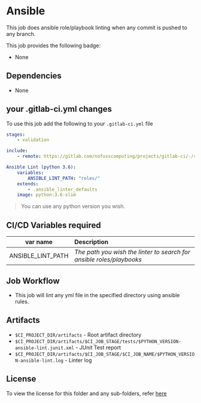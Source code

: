 # Ansible
This job does ansible role/playbook linting when any commit is pushed to any branch.


This job provides the following badge:

- None

## Dependencies

- None

## your .gitlab-ci.yml changes
To use this job add the following to your `.gitlab-ci.yml` file

``` yaml
stages:
    - validation

include:
    - remote: https://gitlab.com/nofusscomputing/projects/gitlab-ci/-/raw/development/ansible/.gitlab-ci.yml

Ansible Lint (python 3.6):
    variables:
        ANSIBLE_LINT_PATH: "roles/"
    extends:
        - .ansible_linter_defaults
    image: python:3.6-slim
```
> You can use any python version you wish.

## CI/CD Variables required

| var name | Description |
|:----:|:----|
| ANSIBLE_LINT_PATH | *The path you wish the linter to search for ansible roles/playbooks* |


## Job Workflow

 - This job will lint any yml file in the specified directory using ansible rules.

## Artifacts

 - `$CI_PROJECT_DIR/artifacts` - Root artifact directory
 - `$CI_PROJECT_DIR/artifacts/$CI_JOB_STAGE/tests/$PYTHON_VERSION-ansible-lint.junit.xml` - JUnit Test report
 - `$CI_PROJECT_DIR/artifacts/$CI_JOB_STAGE/$CI_JOB_NAME/$PYTHON_VERSION-ansible-lint.log` - Linter log

## License
To view the license for this folder and any sub-folders, refer [here](https://gitlab.com/nofusscomputing/projects/gitlab-ci)
